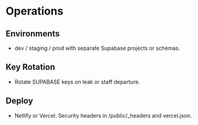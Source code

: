 # Operations

## Environments
- dev / staging / prod with separate Supabase projects or schemas.

## Key Rotation
- Rotate SUPABASE keys on leak or staff departure.

## Deploy
- Netlify or Vercel. Security headers in /public/_headers and vercel.json.
